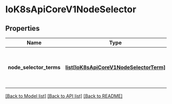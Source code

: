 # IoK8sApiCoreV1NodeSelector

## Properties
Name | Type | Description | Notes
------------ | ------------- | ------------- | -------------
**node_selector_terms** | [**list[IoK8sApiCoreV1NodeSelectorTerm]**](IoK8sApiCoreV1NodeSelectorTerm.md) | Required. A list of node selector terms. The terms are ORed. | 

[[Back to Model list]](../README.md#documentation-for-models) [[Back to API list]](../README.md#documentation-for-api-endpoints) [[Back to README]](../README.md)

